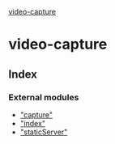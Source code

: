 [video-capture](README.md)

# video-capture

## Index

### External modules

* ["capture"](modules/_capture_.md)
* ["index"](modules/_index_.md)
* ["staticServer"](modules/_staticserver_.md)
